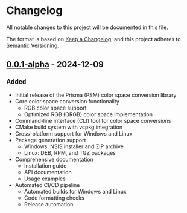 # Changelog
All notable changes to this project will be documented in this file.

The format is based on [Keep a Changelog](https://keepachangelog.com/en/1.1.0/),
and this project adheres to [Semantic Versioning](https://semver.org/spec/v2.0.0.html).

## [0.0.1-alpha] - 2024-12-09

### Added
- Initial release of the Prisma (PSM) color space conversion library
- Core color space conversion functionality
  - RGB color space support
  - Optimized RGB (ORGB) color space implementation
- Command-line interface (CLI) tool for color space conversions
- CMake build system with vcpkg integration
- Cross-platform support for Windows and Linux
- Package generation support
  - Windows: NSIS installer and ZIP archive
  - Linux: DEB, RPM, and TGZ packages
- Comprehensive documentation
  - Installation guide
  - API documentation
  - Usage examples
- Automated CI/CD pipeline
  - Automated builds for Windows and Linux
  - Code formatting checks
  - Release automation

[0.0.1-alpha]: https://github.com/neg-c/psm/releases/tag/v0.0.1-alpha